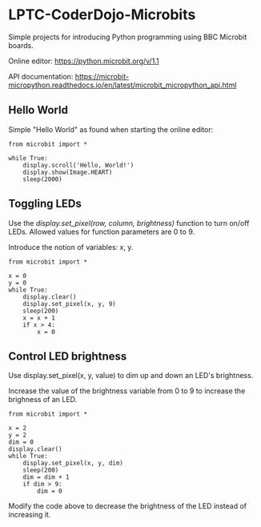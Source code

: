 # LPTC-CoderDojo-Microbits
Simple projects for introducing Python programming using BBC Microbit boards.


Online editor: https://python.microbit.org/v/1.1

API documentation: https://microbit-micropython.readthedocs.io/en/latest/microbit_micropython_api.html

## Hello World
Simple "Hello World" as found when starting the online editor:

	from microbit import *
	
	while True:
	    display.scroll('Hello, World!')
	    display.show(Image.HEART)
	    sleep(2000)


## Toggling LEDs
Use the *display.set_pixel(row, column, brightness)* function to turn on/off LEDs. Allowed values for function parameters are 0 to 9.

Introduce the notion of variables: x, y.

	from microbit import *
	
	x = 0
	y = 0
	while True:
	    display.clear()
	    display.set_pixel(x, y, 9)
	    sleep(200)
	    x = x + 1
	    if x > 4:
	        x = 0

## Control LED brightness
Use display.set_pixel(x, y, value) to dim up and down an LED's brightness.

Increase the value of the brightness variable from 0 to 9 to increase the brighness of an LED.

	from microbit import *
	
	x = 2
	y = 2
	dim = 0
	display.clear()
	while True:
	    display.set_pixel(x, y, dim)
	    sleep(200)
	    dim = dim + 1
	    if dim > 9:
	        dim = 0

	  
Modify the code above to decrease the brightness of the LED instead of increasing it.


